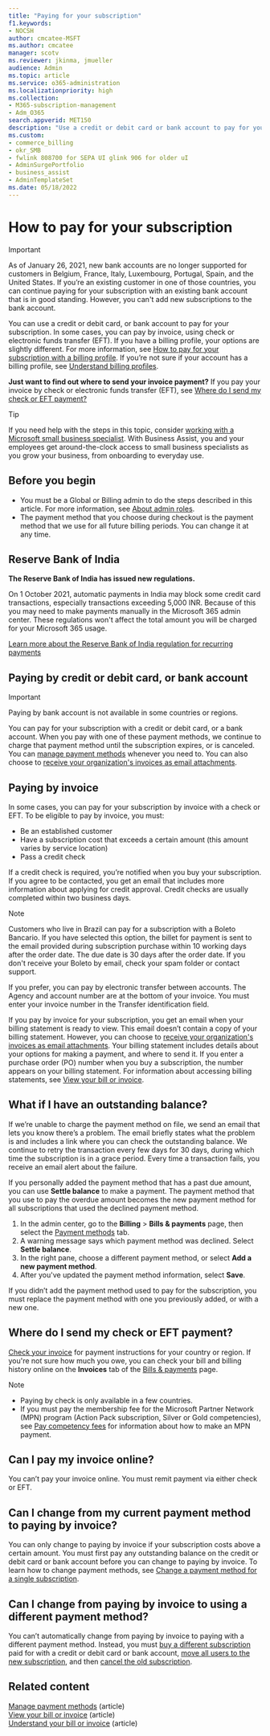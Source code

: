 ```yaml
---
title: "Paying for your subscription"
f1.keywords:
- NOCSH
author: cmcatee-MSFT
ms.author: cmcatee
manager: scotv
ms.reviewer: jkinma, jmueller
audience: Admin
ms.topic: article
ms.service: o365-administration
ms.localizationpriority: high
ms.collection:
- M365-subscription-management
- Adm_O365
search.appverid: MET150 
description: "Use a credit or debit card or bank account to pay for your Microsoft 365 for business subscription, or in some cases, you can pay by invoice."
ms.custom: 
- commerce_billing
- okr_SMB
- fwlink 808700 for SEPA UI glink 906 for older uI
- AdminSurgePortfolio
- business_assist
- AdminTemplateSet
ms.date: 05/18/2022
---
```


# How to pay for your subscription

> [!IMPORTANT]
> As of January 26, 2021, new bank accounts are no longer supported for customers in Belgium, France, Italy, Luxembourg, Portugal, Spain, and the United States. If you’re an existing customer in one of those countries, you can continue paying for your subscription with an existing bank account that is in good standing. However, you can't add new subscriptions to the bank account.

You can use a credit or debit card, or bank account to pay for your subscription. In some cases, you can pay by invoice, using check or electronic funds transfer (EFT). If you have a billing profile, your options are slightly different. For more information, see [How to pay for your subscription with a billing profile](pay-for-subscription-billing-profile.md). If you’re not sure if your account has a billing profile, see [Understand billing profiles](manage-billing-profiles.md).

**Just want to find out where to send your invoice payment?** If you pay your invoice by check or electronic funds transfer (EFT), see [Where do I send my check or EFT payment?](#where-do-i-send-my-check-or-eft-payment)

> [!TIP]
> If you need help with the steps in this topic, consider [working with a Microsoft small business specialist](https://go.microsoft.com/fwlink/?linkid=2186871). With Business Assist, you and your employees get around-the-clock access to small business specialists as you grow your business, from onboarding to everyday use.

## Before you begin

- You must be a Global or Billing admin to do the steps described in this article. For more information, see [About admin roles](../../admin/add-users/about-admin-roles.md).
- The payment method that you choose during checkout is the payment method that we use for all future billing periods. You can change it at any time.

## Reserve Bank of India

**The Reserve Bank of India has issued new regulations.**

On 1 October 2021, automatic payments in India may block some credit card transactions, especially transactions exceeding 5,000 INR. Because of this you may need to make payments manually in the Microsoft 365 admin center. These regulations won't affect the total amount you will be charged for your Microsoft 365 usage.

[Learn more about the Reserve Bank of India regulation for recurring payments](https://www.rbi.org.in/Scripts/NotificationUser.aspx?Id=11668&Mode=0)

## Paying by credit or debit card, or bank account

> [!IMPORTANT]
> Paying by bank account is not available in some countries or regions.

You can pay for your subscription with a credit or debit card, or a bank account. When you pay with one of these payment methods, we continue to charge that payment method until the subscription expires, or is canceled. You can [manage payment methods](manage-payment-methods.md) whenever you need to. You can also choose to [receive your organization's invoices as email attachments](manage-billing-notifications.md#receive-your-organizations-invoices-as-email-attachments).

## Paying by invoice

In some cases, you can pay for your subscription by invoice with a check or EFT. To be eligible to pay by invoice, you must:

- Be an established customer
- Have a subscription cost that exceeds a certain amount (this amount varies by service location)
- Pass a credit check

If a credit check is required, you’re notified when you buy your subscription. If you agree to be contacted, you get an email that includes more information about applying for credit approval. Credit checks are usually completed within two business days.

> [!NOTE]
> Customers who live in Brazil can pay for a subscription with a Boleto Bancario. If you have selected this option, the billet for payment is sent to the email provided during subscription purchase within 10 working days after the order date. The due date is 30 days after the order date. If you don't receive your Boleto by email, check your spam folder or contact support.
>
> If you prefer, you can pay by electronic transfer between accounts. The Agency and account number are at the bottom of your invoice. You must enter your invoice number in the Transfer identification field.

If you pay by invoice for your subscription, you get an email when your billing statement is ready to view. This email doesn’t contain a copy of your billing statement. However, you can choose to [receive your organization's invoices as email attachments](manage-billing-notifications.md#receive-your-organizations-invoices-as-email-attachments). Your billing statement includes details about your options for making a payment, and where to send it. If you enter a purchase order (PO) number when you buy a subscription, the number appears on your billing statement. For information about accessing billing statements, see [View your bill or invoice](view-your-bill-or-invoice.md).

## What if I have an outstanding balance?

If we’re unable to charge the payment method on file, we send an email that lets you know there’s a problem. The email briefly states what the problem is and includes a link where you can check the outstanding balance. We continue to retry the transaction every few days for 30 days, during which time the subscription is in a grace period. Every time a transaction fails, you receive an email alert about the failure.

If you personally added the payment method that has a past due amount, you can use **Settle balance** to make a payment. The payment method that you use to pay the overdue amount becomes the new payment method for all subscriptions that used the declined payment method.

1. In the admin center, go to the **Billing** > **Bills & payments** page, then select the <a href="https://go.microsoft.com/fwlink/p/?linkid=2018806" target="_blank">Payment methods</a> tab.
1. A warning message says which payment method was declined. Select **Settle balance**.
1. In the right pane, choose a different payment method, or select **Add a new payment method**.
1. After you've updated the payment method information, select **Save**.

If you didn’t add the payment method used to pay for the subscription, you must replace the payment method with one you previously added, or with a new one.

## Where do I send my check or EFT payment?

[Check your invoice](view-your-bill-or-invoice.md) for payment instructions for your country or region. If you're not sure how much you owe, you can check your bill and billing history online on the **Invoices** tab of the <a href="https://go.microsoft.com/fwlink/p/?linkid=2102895" target="_blank">Bills & payments</a> page.

> [!NOTE]
> - Paying by check is only available in a few countries.
> - If you must pay the membership fee for the Microsoft Partner Network (MPN) program (Action Pack subscription, Silver or Gold competencies), see [Pay competency fees](/partner-center/mpn-pay-fee-silver-gold-competency?tabs=workspaces-view) for information about how to make an MPN payment.

## Can I pay my invoice online?

You can’t pay your invoice online. You must remit payment via either check or EFT.

## Can I change from my current payment method to paying by invoice?

You can only change to paying by invoice if your subscription costs above a certain amount. You must first pay any outstanding balance on the credit or debit card or bank account before you can change to paying by invoice. To learn how to change payment methods, see [Change a payment method for a single subscription](manage-payment-methods.md#change-a-payment-method-for-a-single-subscription).

## Can I change from paying by invoice to using a different payment method?

You can’t automatically change from paying by invoice to paying with a different payment method. Instead, you must [buy a different subscription](../try-or-buy-microsoft-365.md#buy-a-different-subscription) paid for with a credit or debit card or bank account, [move all users to the new subscription](../subscriptions/move-users-different-subscription.md), and then [cancel the old subscription](../subscriptions/cancel-your-subscription.md).

## Related content

[Manage payment methods](manage-payment-methods.md) (article)\
[View your bill or invoice](view-your-bill-or-invoice.md) (article)\
[Understand your bill or invoice](understand-your-invoice2.md) (article)
